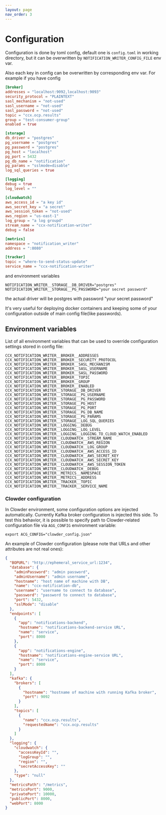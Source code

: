```yaml
---
layout: page
nav_order: 3
---
```


# Configuration

Configuration is done by toml config, default one is `config.toml` in working directory,
but it can be overwritten by `NOTIFICATION_WRITER_CONFIG_FILE` env var.

Also each key in config can be overwritten by corresponding env var. For example if you have config

```toml
[broker]
addresses = "localhost:9092,localhost:9093"
security_protocol = "PLAINTEXT"
sasl_mechanism = "not-used"
sasl_username = "not-used"
sasl_password = "not-used"
topic = "ccx.ocp.results"
group = "test-consumer-group"
enabled = true

[storage]
db_driver = "postgres"
pg_username = "postgres"
pg_password = "postgres"
pg_host = "localhost"
pg_port = 5432
pg_db_name = "notification"
pg_params = "sslmode=disable"
log_sql_queries = true

[logging]
debug = true
log_level = ""

[cloudwatch]
aws_access_id = "a key id"
aws_secret_key = "a secret"
aws_session_token = "not-used"
aws_region = "us-east-1"
log_group = "a log groupd"
stream_name = "ccx-notification-writer"
debug = false

[metrics]
namespace = "notification_writer"
address = ":8080"

[tracker]
topic = "where-to-send-status-update"
service_name = "ccx-notification-writer"
```

and environment variables

```shell
NOTIFICATION_WRITER__STORAGE__DB_DRIVER="postgres"
NOTIFICATION_WRITER__STORAGE__PG_PASSWORD="your secret password"
```

the actual driver will be postgres with password "your secret password"

It's very useful for deploying docker containers and keeping some of your configuration
outside of main config file(like passwords).

## Environment variables

List of all environment variables that can be used to override configuration settings stored in config file:

```
CCX_NOTIFICATION_WRITER__BROKER__ADDRESSES
CCX_NOTIFICATION_WRITER__BROKER__SECURITY_PROTOCOL
CCX_NOTIFICATION_WRITER__BROKER__SASL_MECHANISM
CCX_NOTIFICATION_WRITER__BROKER__SASL_USERNAME
CCX_NOTIFICATION_WRITER__BROKER__SASL_PASSWORD
CCX_NOTIFICATION_WRITER__BROKER__TOPIC
CCX_NOTIFICATION_WRITER__BROKER__GROUP
CCX_NOTIFICATION_WRITER__BROKER__ENABLED
CCX_NOTIFICATION_WRITER__STORAGE__DB_DRIVER
CCX_NOTIFICATION_WRITER__STORAGE__PG_USERNAME
CCX_NOTIFICATION_WRITER__STORAGE__PG_PASSWORD
CCX_NOTIFICATION_WRITER__STORAGE__PG_HOST
CCX_NOTIFICATION_WRITER__STORAGE__PG_PORT
CCX_NOTIFICATION_WRITER__STORAGE__PG_DB_NAME
CCX_NOTIFICATION_WRITER__STORAGE__PG_PARAMS
CCX_NOTIFICATION_WRITER__STORAGE__LOG_SQL_QUERIES
CCX_NOTIFICATION_WRITER__LOGGING__DEBUG
CCX_NOTIFICATION_WRITER__LOGGING__LOG_LEVEL
CCX_NOTIFICATION_WRITER__LOGGING__LOGGING_TO_CLOUD_WATCH_ENABLED
CCX_NOTIFICATION_WRITER__CLOUDWATCH__STREAM_NAME
CCX_NOTIFICATION_WRITER__CLOUDWATCH__AWS_REGION
CCX_NOTIFICATION_WRITER__CLOUDWATCH__LOG_GROUP
CCX_NOTIFICATION_WRITER__CLOUDWATCH__AWS_ACCESS_ID
CCX_NOTIFICATION_WRITER__CLOUDWATCH__AWS_SECRET_KEY
CCX_NOTIFICATION_WRITER__CLOUDWATCH__AWS_SECRET_KEY
CCX_NOTIFICATION_WRITER__CLOUDWATCH__AWS_SESSION_TOKEN
CCX_NOTIFICATION_WRITER__CLOUDWATCH__DEBUG
CCX_NOTIFICATION_WRITER__METRICS__NAMESPACE
CCX_NOTIFICATION_WRITER__METRICS__ADDRESS
CCX_NOTIFICATION_WRITER__TRACKER__TOPIC
CCX_NOTIFICATION_WRITER__TRACKER__SERVICE_NAME
```

### Clowder configuration

In Clowder environment, some configuration options are injected automatically.
Currently Kafka broker configuration is injected this side. To test this
behavior, it is possible to specify path to Clowder-related configuration file
via `AGG_CONFIG` environment variable:

```
export ACG_CONFIG="clowder_config.json"
```

An example of Clowder configuration (please note that URLs and other attributes are not real ones):

```json
{
  "BOPURL": "http://ephemeral_service_url:1234",
  "database": {
    "adminPassword": "admin password",
    "adminUsername": "admin username",
    "hostname": "host name of machine with DB",
    "name": "ccx-notification-db",
    "username": "username to connect to database",
    "password": "password to connect to database",
    "port": 5432,
    "sslMode": "disable"
  },
  "endpoints": [
    {
      "app": "notifications-backend",
      "hostname": "notifications-backend-service URL",
      "name": "service",
      "port": 8000
    },
    {
      "app": "notifications-engine",
      "hostname": "notifications-engine-service URL",
      "name": "service",
      "port": 8000
    }
  ],
  "kafka": {
    "brokers": [
      {
        "hostname": "hostname of machine with running Kafka broker",
        "port": 9092
      }
    ],
    "topics": [
      {
        "name": "ccx.ocp.results",
        "requestedName": "ccx.ocp.results"
      }
    ]
  },
  "logging": {
    "cloudwatch": {
      "accessKeyId": "",
      "logGroup": "",
      "region": "",
      "secretAccessKey": ""
    },
    "type": "null"
  },
  "metricsPath": "/metrics",
  "metricsPort": 9000,
  "privatePort": 10000,
  "publicPort": 8000,
  "webPort": 8000
}
```
